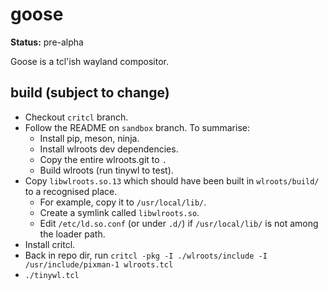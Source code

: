 # goose

**Status:** pre-alpha

Goose is a tcl'ish wayland compositor.

## build (subject to change)

- Checkout `critcl` branch.
- Follow the README on `sandbox` branch. To summarise:
  - Install pip, meson, ninja.
  - Install wlroots dev dependencies.
  - Copy the entire wlroots.git to `.`
  - Build wlroots (run tinywl to test).
- Copy `libwlroots.so.13` which should have been built in `wlroots/build/` to a recognised place.
  - For example, copy it to `/usr/local/lib/`.
  - Create a symlink called `libwlroots.so`.
  - Edit `/etc/ld.so.conf` (or under `.d/`) if `/usr/local/lib/` is not among the loader path.
- Install critcl.
- Back in repo dir, run `critcl -pkg -I ./wlroots/include -I /usr/include/pixman-1 wlroots.tcl`
- `./tinywl.tcl`
